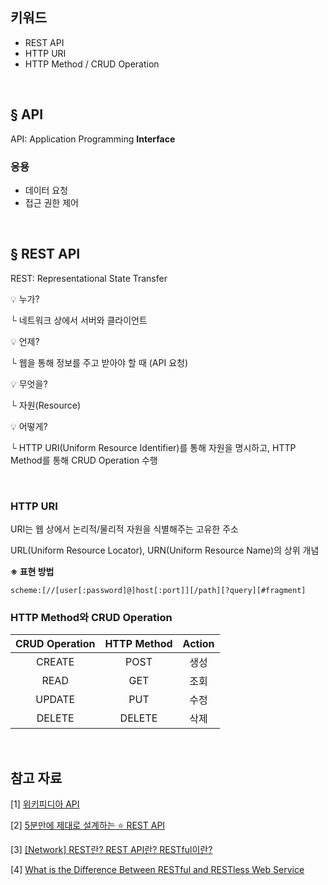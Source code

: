 ## 키워드

- REST API
- HTTP URI
- HTTP Method / CRUD Operation

<br>

## § API

API: Application Programming **Interface**

### 응용

- 데이터 요청
- 접근 권한 제어

<br>

## § REST API

REST: Representational State Transfer

💡 누가?

└ 네트워크 상에서 서버와 클라이언트

💡 언제?

└ 웹을 통해 정보를 주고 받아야 할 때 (API 요청)

💡 무엇을?

└ 자원(Resource)

💡 어떻게?

└ HTTP URI(Uniform Resource Identifier)를 통해 자원을 명시하고, HTTP Method를 통해 CRUD Operation 수행

<br>

### HTTP URI

URI는 웹 상에서 논리적/물리적 자원을 식별해주는 고유한 주소

URL(Uniform Resource Locator), URN(Uniform Resource Name)의 상위 개념

**※ 표현 방법**

```
scheme:[//[user[:password]@]host[:port]][/path][?query][#fragment]
```

### HTTP Method와 CRUD Operation
|**CRUD Operation**|**HTTP Method**|**Action**|
|:---:|:---:|:---:|
|CREATE|POST|생성|
|READ|GET|조회|
|UPDATE|PUT|수정|
|DELETE|DELETE|삭제|

<br>

## 참고 자료

[1] [위키피디아 API](https://ko.wikipedia.org/wiki/API)

[2] [5분만에 제대로 설계하는 ⭐️ REST API](https://youtu.be/4DxHX95Lq2U)

[3] [\[Network\] REST란? REST API란? RESTful이란?](https://gmlwjd9405.github.io/2018/09/21/rest-and-restful.html)

[4] [What is the Difference Between RESTful and RESTless Web Service](https://pediaa.com/what-is-the-difference-between-restful-and-restless-web-service/)
